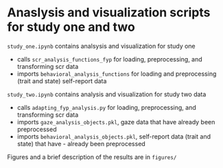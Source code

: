# Anaslysis and visualization scripts for study one and two

```study_one.ipynb``` contains analsysis and visualization for study one

- calls ```scr_analysis_functions_fyp``` for loading, preprocessing, and transforming scr data
- imports ```behavioral_analysis_functions``` for loading and preprocessing (trait and state) self-report data

```study_two.ipynb``` contains analysis and visualization for study two data
    
- calls ```adapting_fyp_analysis.py``` for loading, preprocessing, and transforming scr data
- imports ```gaze_analysis_objects.pkl```, gaze data that have already been preprocessed
- imports ```behavioral_analysis_objects.pkl```, self-report data (trait and state) that have - already been preprocessed

Figures and a brief description of the results are in ```figures/```
